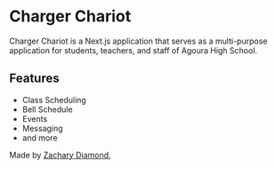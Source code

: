 # Charger Chariot

Charger Chariot is a Next.js application that serves as a multi-purpose application for students, teachers, and staff of Agoura High School.

## Features

 * Class Scheduling
 * Bell Schedule
 * Events
 * Messaging
 * and more

 Made by [Zachary Diamond](https://github.com/ZacharyDiamond), 
